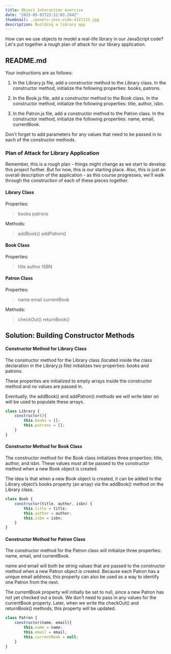 ```yaml
---
title: Object Interaction exercise
date: "2015-05-01T22:12:03.284Z"
thumbnail: ./pexels-jess-vide-4321133.jpg
description: Building a library app
---
```


How can we use objects to model a real-life library in our JavaScript code? Let's put together a rough plan of attack for our library application.

## README.md

Your instructions are as follows:

1) In the Library.js file, add a constructor method to the Library class. In the constructor method, initialize the following properties: books, patrons.

2) In the Book.js file, add a constructor method to the Book class. In the constructor method, initialize the following properties: title, author, isbn.

3) In the Patron.js file, add a constructor method to the Patron class. In the constructor method, initialize the following properties: name, email, currentBook.

Don't forget to add parameters for any values that need to be passed in to each of the constructor methods.

### Plan of Attack for Library Application
Remember, this is a rough plan - things might change as we start to develop this project further. But for now, this is our starting place. Also, this is just an overall description of the application - as this course progresses, we'll walk through the construction of each of these pieces together.

#### Library Class
Properties:

>books
>patrons

Methods:

>addBook()
>addPatron()

#### Book Class
Properties:

>title
>author
>ISBN

#### Patron Class
Properties:

>name
>email
>currentBook

Methods:

>checkOut()
>returnBook()

## Solution: Building Constructor Methods

#### Constructor Method for Library Class
The constructor method for the Library class (located inside the class declaration in the Library.js file) initializes two properties: books and patrons.

These properties are initialized to empty arrays inside the constructor method and no values are passed in.

Eventually, the addBook() and addPatron() methods we will write later on will be used to populate these arrays.

```js
class Library {
    constructor(){
        this.books = [];
        this.patrons = [];
    }
}
```

#### Constructor Method for Book Class
The constructor method for the Book class initializes three properties: title, author, and isbn. These values must all be passed to the constructor method when a new Book object is created.

The idea is that when a new Book object is created, it can be added to the Library object’s books property (an array) via the addBook() method on the Library class.

```js
class Book {
    constructor(title, author, isbn) {
        this.title = title;
        this.author = author;
        this.isbn = isbn;
    }
}
```

#### Constructor Method for Patron Class
The constructor method for the Patron class will initialize three properties: name, email, and currentBook.

name and email will both be string values that are passed to the constructor method when a new Patron object is created. Because each Patron has a unique email address, this property can also be used as a way to identify one Patron from the next.

The currentBook property will initially be set to null, since a new Patron has not yet checked out a book. We don’t need to pass in any values for the currentBook property. Later, when we write the checkOut() and returnBook() methods, this property will be updated.

```js
class Patron {
    constructor(name, email){
        this.name = name;
        this.email = email;
        this.currentBook = null;
    }
}
```